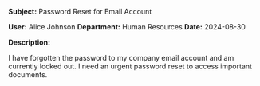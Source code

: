 **Subject:** Password Reset for Email Account

**User:** Alice Johnson
**Department:** Human Resources
**Date:** 2024-08-30

**Description:**

I have forgotten the password to my company email account and am currently locked out. I need an urgent password reset to access important documents.